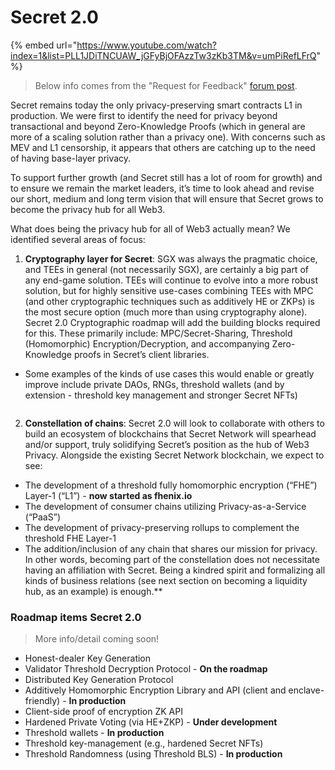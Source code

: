# Secret 2.0

{% embed url="https://www.youtube.com/watch?index=1&list=PLL1JDiTNCUAW_jGFyBjOFAzzTw3zKb3TM&v=umPiRefLFrQ" %}

> Below info comes from the "Request for Feedback" [forum post](https://forum.scrt.network/t/secret-2-0-the-next-generation-request-for-feedback/6607).

Secret remains today the only privacy-preserving smart contracts L1 in production. We were first to identify the need for privacy beyond transactional and beyond Zero-Knowledge Proofs (which in general are more of a scaling solution rather than a privacy one). With concerns such as MEV and L1 censorship, it appears that others are catching up to the need of having base-layer privacy.

To support further growth (and Secret still has a lot of room for growth) and to ensure we remain the market leaders, it’s time to look ahead and revise our short, medium and long term vision that will ensure that Secret grows to become the privacy hub for all Web3.

What does being the privacy hub for all of Web3 actually mean? We identified several areas of focus:

1. **Cryptography layer for Secret**: SGX was always the pragmatic choice, and TEEs in general (not necessarily SGX), are certainly a big part of any end-game solution. TEEs will continue to evolve into a more robust solution, but for highly sensitive use-cases combining TEEs with MPC (and other cryptographic techniques such as additively HE or ZKPs) is the most secure option (much more than using cryptography alone). Secret 2.0 Cryptographic roadmap will add the building blocks required for this. These primarily include: MPC/Secret-Sharing, Threshold (Homomorphic) Encryption/Decryption, and accompanying Zero-Knowledge proofs in Secret’s client libraries.

* Some examples of the kinds of use cases this would enable or greatly improve include private DAOs, RNGs, threshold wallets (and by extension - threshold key management and stronger Secret NFTs)

<figure><img src="https://global.discourse-cdn.com/business4/uploads/enigma1/optimized/2X/a/a550749afd0574ab352f0331cedf6b911e660361_2_690x297.jpeg" alt=""><figcaption></figcaption></figure>

2. **Constellation of chains**: Secret 2.0 will look to collaborate with others to build an ecosystem of blockchains that Secret Network will spearhead and/or support, truly solidifying Secret’s position as the hub of Web3 Privacy. Alongside the existing Secret Network blockchain, we expect to see:

* The development of a threshold fully homomorphic encryption (“FHE”) Layer-1 (“L1”) - **now started as fhenix.io**
* The development of consumer chains utilizing Privacy-as-a-Service (“PaaS”)
* The development of privacy-preserving rollups to complement the threshold FHE Layer-1&#x20;
* The addition/inclusion of any chain that shares our mission for privacy. In other words, becoming part of the constellation does not necessitate having an affiliation with Secret. Being a kindred spirit and formalizing all kinds of business relations (see next section on becoming a liquidity hub, as an example) is enough.\*\*

### Roadmap items Secret 2.0

> More info/detail coming soon!

* Honest-dealer Key Generation
* Validator Threshold Decryption Protocol - **On the roadmap**
* Distributed Key Generation Protocol
* Additively Homomorphic Encryption Library and API (client and enclave-friendly) - **In production**
* Client-side proof of encryption ZK API
* Hardened Private Voting (via HE+ZKP)  - **Under development**
* Threshold wallets - **In production**
* Threshold key-management (e.g., hardened Secret NFTs)
* Threshold Randomness (using Threshold BLS) - **In production**
